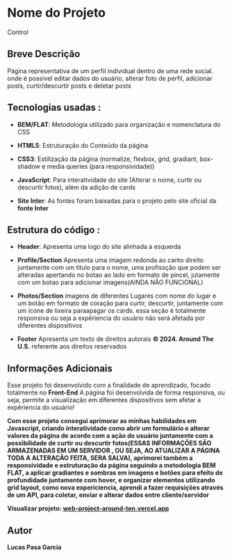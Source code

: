 # Nome do Projeto

Control

## Breve Descrição

Página representativa de um perfil individual dentro de uma rede social. onde é possivel editar dados do usuário, alterar foto de perfil, adicionar posts, curtir/descurtir posts e deletar posts

## Tecnologias usadas :

- **BEM/FLAT**: Metodologia utilizado para organização e nomenclatura do CSS

- **HTML5**: Estruturação do Conteúdo da página

- **CSS3**: Estilização da página (normalize, flexbox, grid, gradiant, box-shadow e media queries (para responsividade))

- **JavaScript**: Para interatividade do site (Alterar o nome, curtir ou descurtir fotos), além da adição de cards

- **Site Inter**: As fontes foram baixadas para o projeto pelo site oficial da **fonte Inter**

## Estrutura do código :

- **Header**: Apresenta uma logo do site alinhada a esquerda
- **Profile/Section** Apresenta uma imagem redonda ao canto direito juntamente com um titulo para o nome, uma profissção que podem ser alteradas apertando no botao ao lado em formato de pincel, jutamente com um botao para adicionar imagens(AINDA NÃO FUNCIONAL)

- **Photos/Section** imagens de diferentes Lugares com nome do lugar e um botão em formato de coração para curtir, descurtir, juntamente com um ícone de lixeira paraapagar os cards. essa seção é totalmente responsiva ou seja a expêriencia do usuário não será afetada por diferentes dispositivos

- **Footer** Apresenta um texto de direitos autorais **© 2024. Around The U.S.** referente aos direitos reservados

## Informações Adicionais

Esse projeto foi desenvolvido com a finalidade de aprendizado, focado totalmente no **Front-End** A página foi desenvolvida de forma responsiva, ou seja, permite a visualização em diferentes dispositivos sem afetar a expêriencia do usuário!

**Com esse projeto consegui aprimorar as minhas habilidades em Javascript, criando interatividade como abrir um formulário e alterar valores da página de acordo com a ação do usuário juntamente com a possibilidade de curtir ou descurtir fotos(ESSAS INFORMAÇÕES SÃO ARMAZENADAS EM UM SERVIDOR , OU SEJA, AO ATUALIZAR A PÁGINA TODA A ALTERAÇÃO FEITA, SERA SALVA), aprimorei também a responsividade e estruturação da página seguindo a metodologia BEM FLAT, a aplicar gradiantes e sombras em imagens e botões para efeito de profundidade juntamente com hover, e organizar elementos utilizando grid layout, como nova expericiencia, aprendi a fazer requisições através de um API, para coletar, enviar e alterar dados entre cliente/servidor**

**Visualizar projeto: [web-project-around-ten.vercel.app](https://lucas2907.github.io/web_project_around/src/)**

## Autor

**Lucas Pasa Garcia**
